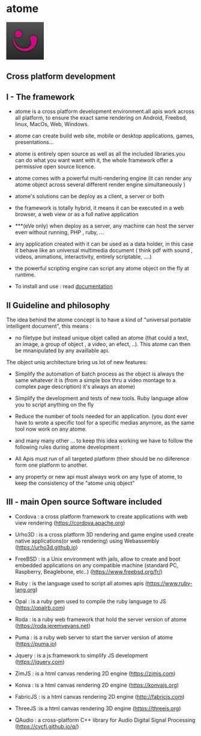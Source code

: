 # atome 

 ![](ressources/icons/100.png)
 
Cross platform development
-

 
I - The framework
- 

- atome is a cross platform development environment.all apis work across all platform, to ensure the exact same rendering on Android, Freebsd, linux, MacOs, Web, Windows.

- atome can create build web site, mobile or desktop applications, games, presentations...

- atome is entirely open source as well as all the included libraries.you can do what you want want with it, the whole framework offer a permissive open source licence. 

- atome comes with a powerful multi-rendering engine (it can render any atome object across several different render engine simultaneously )

- atome's solutions can be deploy as a client, a server or both

- the framework is totally hybrid, it means it can be executed in a web browser, a web view or as a full native application

- ***(eVe only) when deploy as a server, any machine can host the server even without running, PHP , ruby, ...

- any application created with it can be used as a data holder, in this case it behave like an universal multimedia document ( think pdf with sound , videos,  animations, interactivity, entirely scriptable, ....)

- the powerful scripting engine can script any atome object on the fly at runtime.

- To install and use : read [documentation](documentation/atome.md)


II Guideline and philosophy
-

The idea behind the atome concept is to have a kind of "universal portable intelligent document", this means : 

- no filetype but instead unique objet called an atome (that could a text, an image, a group of object , a video, an efect, ..). This atome can then  be mnanipulated by any availlable api.

The object uniq architecture bring us lot of new features:
 
- Simplify the automation of batch process as the object is always the same whatever it is (from a simple box thru a video montage to a complex page description) it's always an atome)
- Simplify the development and tests of new tools. Ruby language allow you to script anything on the fly 
- Reduce the number of tools needed for an application. (you dont ever have to wrote a specific tool for a specific medias anymore,  as the same tool now work on any atome.
- and many many other ...
to keep this idea working we have to follow the following rules during atome development :

- All Apis must  run of all targeted platform (their should be no diiference form one platform to another.
- any property or new api must always work on any type of atome, to keep the consistency of the  "atome uniq object" 

III - main Open source Software included
-
- Cordova : a cross platform framework to create applications with web view rendering (https://cordova.apache.org)

- Urho3D : is a cross platform 3D rendering and game engine used create native applications(or web rendering) using Webassembly (https://urho3d.github.io)

- FreeBSD : is a Unix environment with jails, allow to create and boot embedded applications on any compatible machine (standard PC, Raspberry, Beaglebone, etc..) (https://www.freebsd.org/fr/)

- Ruby : is the language used to script all atomes apis (https://www.ruby-lang.org)

- Opal : is a ruby gem used to compile the ruby language to JS (https://opalrb.com)

- Roda : is a ruby web framework that hold the server version of atome (https://roda.jeremyevans.net)

- Puma : is a ruby web server to start the server version of atome (https://puma.io)

- Jquery : is a js framework to simplify JS development (https://jquery.com)

- ZimJS : is a html canvas rendering 2D engine (https://zimjs.com)

- Konva : is a html canvas rendering 2D engine (https://konvajs.org)

- FabricJS : is a html canvas rendering 2D engine (http://fabricjs.com)

- ThreeJS :is a html canvas rendering 3D engine (https://threejs.org)

- QAudio : a cross-platform C++ library for Audio Digital Signal Processing (https://cycfi.github.io/q/)

 
